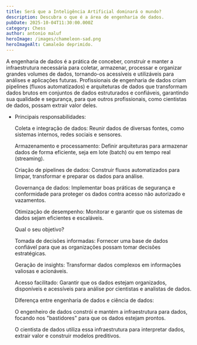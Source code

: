 ```yaml
---
title: Será que a Inteligência Artificial dominará o mundo?
description: Descubra o que é a área de engenharia de dados.
pubDate: 2025-10-04T11:30:00.000Z
category: Chess
author: antonio maluf
heroImage: /images/chameleon-sad.png
heroImageAlt: Camaleão deprimido.
---
```


A engenharia de dados é a prática de conceber, construir e manter a infraestrutura necessária para coletar, armazenar, processar e organizar grandes volumes de dados, tornando-os acessíveis e utilizáveis para análises e aplicações futuras. Profissionais de engenharia de dados criam pipelines (fluxos automatizados) e arquiteturas de dados que transformam dados brutos em conjuntos de dados estruturados e confiáveis, garantindo sua qualidade e segurança, para que outros profissionais, como cientistas de dados, possam extrair valor deles.

* Principais responsabilidades:

  Coleta e integração de dados: Reunir dados de diversas fontes, como sistemas internos, redes sociais e sensores.

  Armazenamento e processamento: Definir arquiteturas para armazenar dados de forma eficiente, seja em lote (batch) ou em tempo real (streaming).

  Criação de pipelines de dados: Construir fluxos automatizados para limpar, transformar e preparar os dados para análise.

  Governança de dados: Implementar boas práticas de segurança e conformidade para proteger os dados contra acesso não autorizado e vazamentos.

  Otimização de desempenho: Monitorar e garantir que os sistemas de dados sejam eficientes e escaláveis.

  Qual o seu objetivo?

  Tomada de decisões informadas: Fornecer uma base de dados confiável para que as organizações possam tomar decisões estratégicas.

  Geração de insights: Transformar dados complexos em informações valiosas e acionáveis.

  Acesso facilitado: Garantir que os dados estejam organizados, disponíveis e acessíveis para análise por cientistas e analistas de dados.

  Diferença entre engenharia de dados e ciência de dados:

  O engenheiro de dados constrói e mantém a infraestrutura para dados, focando nos "bastidores" para que os dados estejam prontos.

  O cientista de dados utiliza essa infraestrutura para interpretar dados, extrair valor e construir modelos preditivos.
